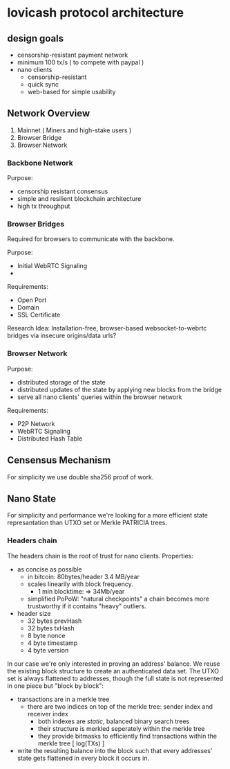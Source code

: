 # lovicash protocol architecture

## design goals 
- censorship-resistant payment network
- minimum 100 tx/s ( to compete with paypal )
- nano clients
  - censorship-resistant
  - quick sync
  - web-based for simple usability

## Network Overview
1. Mainnet ( Miners and high-stake users )
2. Browser Bridge 
3. Browser Network

### Backbone Network
Purpose:
- censorship resistant consensus
- simple and resilient blockchain architecture
- high tx throughput

### Browser Bridges
Required for browsers to communicate with the backbone.

Purpose:
- Initial WebRTC Signaling
- 

Requirements:
- Open Port
- Domain
- SSL Certificate

Research Idea: Installation-free, browser-based websocket-to-webrtc bridges via insecure origins/data urls?

### Browser Network
Purpose:
- distributed storage of the state
- distributed updates of the state by applying new blocks from the bridge
- serve all nano clients' queries within the browser network

Requirements:
- P2P Network
- WebRTC Signaling
- Distributed Hash Table

## Censensus Mechanism
For simplicity we use double sha256 proof of work.

## Nano State
For simplicity and performance we're looking for a more efficient state represantation than UTXO set or Merkle PATRICIA trees.

### Headers chain
The headers chain is the root of trust for nano clients. Properties: 
- as concise as possible
  - in bitcoin: 80bytes/header 3.4 MB/year
  - scales linearily with block frequency.
    - 1 min blocktime: => 34Mb/year
  - simplified PoPoW: "natural checkpoints" a chain becomes more trustworthy if it contains "heavy" outliers. 
- header size 
  - 32 bytes prevHash
  - 32 bytes txHash
  - 8 byte nonce 
  - 4 byte timestamp
  - 4 byte version
  
In our case we're only interested in proving an address' balance. We reuse the existing block structure to create an authenticated data set. The UTXO set is always flattened to addresses, though the full state is not represented in one piece but "block by block":
- transactions are in a merkle tree
  - there are two indices on top of the merkle tree: sender index and receiver index
    - both indexes are _static_, balanced binary search trees
    - their structure is merkled seperately within the merkle tree
    - they provide bitmasks to efficiently find transactions within the merkle tree [ log(TXs) ]
- write the resulting balance into the block such that every addresses' state gets flattened in every block it occurs in.

